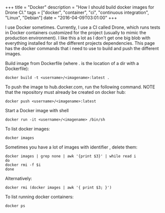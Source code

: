 +++
title = "Docker"
description = "How I should build docker images for Drone CI."
tags = ["docker", "container", "ci", "continuous integration", "Linux", "Debian"]
date = "2016-04-09T03:01:00"
+++



I use Docker sometimes. Currently, I use a CI called Drone, which runs tests in Docker containers customized for the project (usually to mimic the production environment). I like this a lot as I don't get one big blob with everything installed for all the different projects dependencies. This page has the docker commands that i need to use to build and push the different images.


Build image from Dockerfile (where . is the location of a dir with a Dockerfile):

    docker build -t <username>/<imagename>:latest .

To push the image to hub.docker.com, run the following command. NOTE that the repository must already be created on docker hub:

    docker push <username>/<imagename>:latest

Start a Docker image with shell

    docker run -it <username>/<imagename> /bin/sh

To list docker images:

    docker images

Sometimes you have a lot of images with identifier <none>, delete them:

    docker images | grep none | awk '{print $3}' | while read i
    do
    docker rmi -f $i
    done

Alternatively:

    docker rmi (docker images | awk '{ print $3; }')

To list running docker containers:

    docker ps
